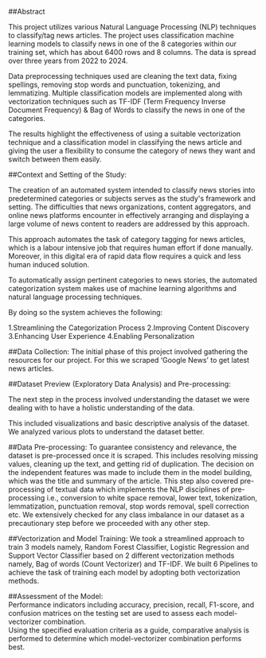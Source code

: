 ##Abstract  

This project utilizes various Natural Language Processing (NLP) techniques to classify/tag news articles. The project uses classification machine learning models to classify news in one of the 8 categories within our training set, which has about 6400 rows and 8 columns. The data is spread over three years from 2022 to 2024.  

Data preprocessing techniques used are cleaning the text data, fixing spellings, removing stop words and punctuation, tokenizing, and lemmatizing. Multiple classification models are implemented along with vectorization techniques such as TF-IDF (Term Frequency Inverse Document Frequency) & Bag of Words to classify the news in one of the categories. 

The results highlight the effectiveness of using a suitable vectorization technique and a classification model in classifying the news article and giving the user a flexibility to consume the category of news they want and switch between them easily. 

##Context and Setting of the Study: 

The creation of an automated system intended to classify news stories into predetermined categories or subjects serves as the study's framework and setting. The difficulties that news organizations, content aggregators, and online news platforms encounter in effectively arranging and displaying a large volume of news content to readers are addressed by this approach. 

This approach automates the task of category tagging for news articles, which is a labour intensive job that requires human effort if done manually. Moreover, in this digital era of rapid data flow requires a quick and less human induced solution. 

To automatically assign pertinent categories to news stories, the automated categorization system makes use of machine learning algorithms and natural language processing techniques. 

By doing so the system achieves the following: 

1.Streamlining the Categorization Process 
2.Improving Content Discovery 
3.Enhancing User Experience 
4.Enabling Personalization 

##Data Collection: 
The initial phase of this project involved gathering the resources for our project. For this we scraped ‘Google News’ to get latest news articles. 

##Dataset Preview (Exploratory Data Analysis) and Pre-processing: 

The next step in the process involved understanding the dataset we were dealing with to have a holistic understanding of the data.  

This included visualizations and basic descriptive analysis of the dataset. We analyzed various plots to understand the dataset better. 

##Data Pre-processing: To guarantee consistency and relevance, the dataset is pre-processed once it is scraped. This includes resolving missing values, cleaning up the text, and getting rid of duplication. The decision on the independent features was made to include them in the model building, which was the title and summary of the article. This step also covered pre-processing of textual data which implements the NLP disciplines of pre-processing i.e., conversion to white space removal, lower text, tokenization, lemmatization, punctuation removal, stop words removal, spell correction etc. 
We extensively checked for any class imbalance in our dataset as a precautionary step before we proceeded with any other step. 

##Vectorization and Model Training: 
We took a streamlined approach to train 3 models namely, Random Forest Classifier, Logistic Regression and Support Vector Classifier based on 2 different vectorization methods namely, Bag of words (Count Vectorizer) and TF-IDF. We built 6 Pipelines to achieve the task of training each model by adopting both vectorization methods.

##Assessment of the Model:  
Performance indicators including accuracy, precision, recall, F1-score, and confusion matrices on the testing set are used to assess each model-vectorizer combination.  
Using the specified evaluation criteria as a guide, comparative analysis is performed to determine which model-vectorizer combination performs best. 
